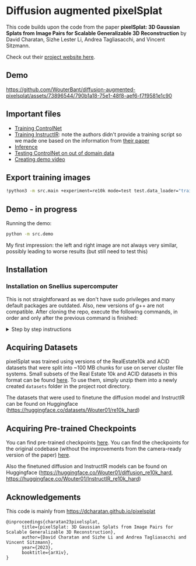 # Diffusion augmented pixelSplat

This code builds upon the code from the paper **pixelSplat: 3D Gaussian Splats from Image Pairs for Scalable Generalizable 3D Reconstruction** by David Charatan, Sizhe Lester Li, Andrea Tagliasacchi, and Vincent Sitzmann.

Check out their [project website here](https://dcharatan.github.io/pixelsplat).

## Demo

https://github.com/WouterBant/diffusion-augmented-pixelsplat/assets/73896544/790b1a18-75e1-48f8-aef6-f7f9581e1c90

## Important files

- [Training ControlNet](controlnet/train_controlnet.py)
- [Training InstructIR](instructir/train.py): note the authors didn't provide a training script so we made one based on the information from [their paper](https://arxiv.org/abs/2401.16468)
- [Inference](instructir/inference.py)
- [Testing ControlNet on out of domain data](instructir/demo_models.ipynb)
- [Creating demo video](src/video.ipynb)
  
## Export training images
```bash
!python3 -m src.main +experiment=re10k mode=test test.data_loader="train" test.output_path="outputs/re10k_train_data" data_loader.train.batch_size=1 checkpointing.load=checkpoints/re10k.ckpt
```

## Demo - in progress
Running the demo:
```bash
python -m src.demo
```

My first impression: the left and right image are not always very similar, possibly leading to worse results (but still need to test this)

## Installation

### Installation on Snellius supercomputer
This is not straightforward as we don't have sudo privileges and many default packages are outdated.
Also, new versions of g++ are not compatible.
After cloning the repo, execute the following commands, in order and only after the previous command is finished:

<details>
  <summary>Step by step instructions</summary>
  
  ```bash
  cd installation_jobs
  ``` 
  This takes approximately 30 minutes, all others are much faster.
  ```bash
  sbatch install_env.job
  ```
  
  This will return an error but we will fix this afterwards.
  ```bash
  sbatch install_packages.job
  ```
  
  Debugging jobs:
  ```bash
  sbatch debug.job
  ```
  ```bash
  sbatch debug2.job
  ```
  ```bash
  sbatch debug3.job
  ```
  ```bash
  sbatch debug4.job
  ```
  ```bash
  sbatch debug5.job
  ```
  
  Now this should run without any errors.
  ```bash
  sbatch install_packages.job
  ```
</details>

## Acquiring Datasets

pixelSplat was trained using versions of the RealEstate10k and ACID datasets that were split into ~100 MB chunks for use on server cluster file systems. Small subsets of the Real Estate 10k and ACID datasets in this format can be found [here](https://drive.google.com/drive/folders/1joiezNCyQK2BvWMnfwHJpm2V77c7iYGe?usp=sharing). To use them, simply unzip them into a newly created `datasets` folder in the project root directory.

The datasets that were used to finetune the diffusion model and InstructIR can be found on Huggingface (https://huggingface.co/datasets/Wouter01/re10k_hard)

## Acquiring Pre-trained Checkpoints

You can find pre-trained checkpoints [here](https://drive.google.com/drive/folders/1ZYInQyBHav979dH7arITG8Z-wTSR_Bkm?usp=sharing). You can find the checkpoints for the original codebase (without the improvements from the camera-ready version of the paper) [here](https://drive.google.com/drive/folders/18nGNWIn8RN0aEWLR6MC2mshAkx2uN6fL?usp=sharing).

Also the finetuned diffusion and InstructIR models can be found on Huggingface (https://huggingface.co/Wouter01/diffusion_re10k_hard, https://huggingface.co/Wouter01/InstructIR_re10k_hard)


## Acknowledgements

This code is mainly from https://dcharatan.github.io/pixelsplat
```
@inproceedings{charatan23pixelsplat,
      title={pixelSplat: 3D Gaussian Splats from Image Pairs for Scalable Generalizable 3D Reconstruction},
      author={David Charatan and Sizhe Li and Andrea Tagliasacchi and Vincent Sitzmann},
      year={2023},
      booktitle={arXiv},
}
```

